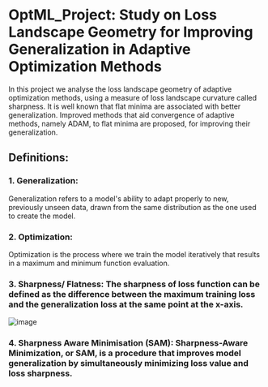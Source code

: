 # OptML_Project: Study on Loss Landscape Geometry for Improving Generalization in Adaptive Optimization Methods
In this project we analyse the loss landscape geometry of adaptive optimization methods, using a measure of loss landscape curvature called sharpness. It is well known that flat minima are associated with better generalization. Improved methods that aid convergence of adaptive methods, namely ADAM, to flat minima are proposed, for improving their generalization.


## Definitions:

### 1. Generalization:
Generalization refers to a model's ability to adapt properly to new, previously unseen data, drawn from the same distribution as the one used to create the model.

### 2. Optimization:
Optimization is the process where we train the model iteratively that results in a maximum and minimum function evaluation.

### 3. Sharpness/ Flatness: The sharpness of loss function can be defined as the difference between the maximum training loss and the generalization loss at the same point at the x-axis.
![image](https://user-images.githubusercontent.com/21705597/175521022-a43d5c96-c474-4105-91ed-370f7a60cd0d.png)


### 4. Sharpness Aware Minimisation (SAM): Sharpness-Aware Minimization, or SAM, is a procedure that improves model generalization by simultaneously minimizing loss value and loss sharpness. 


